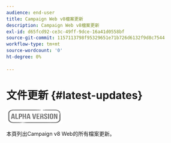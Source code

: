 ```yaml
---
audience: end-user
title: Campaign Web v8檔案更新
description: Campaign Web v8檔案更新
exl-id: d65fcd92-ce3c-49ff-9dce-16a41d0558bf
source-git-commit: 1157113798f95329651e71b726d6132f9d8c7544
workflow-type: tm+mt
source-wordcount: '0'
ht-degree: 0%

---
```


# 文件更新 {#latest-updates}

![](../assets/do-not-localize/badge.png)

本頁列出Campaign v8 Web的所有檔案更新。

